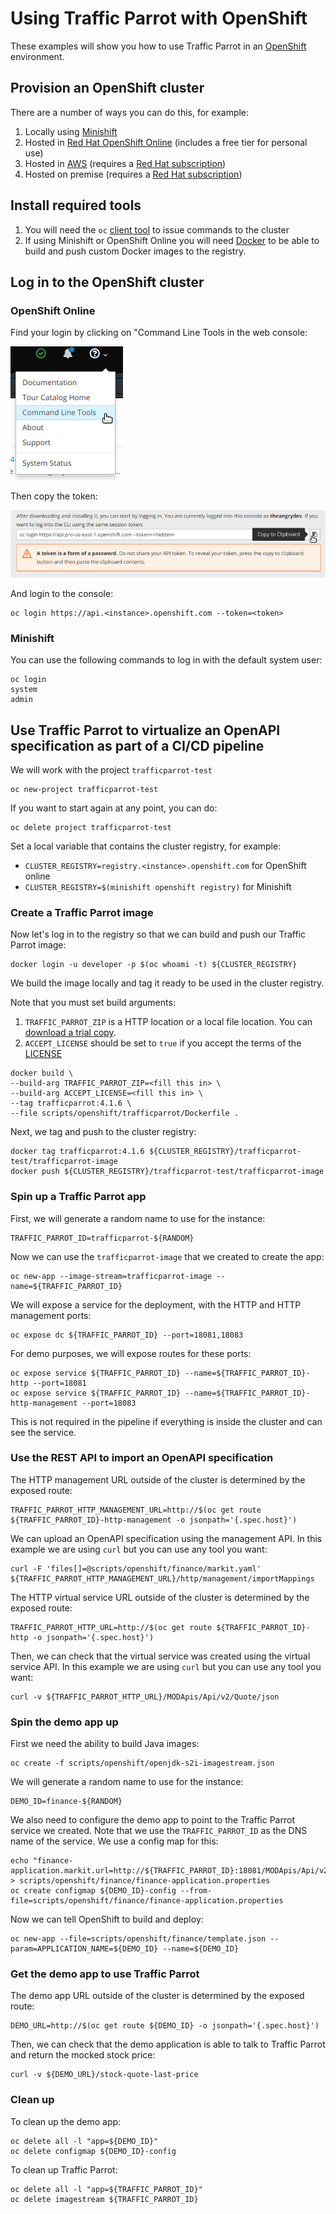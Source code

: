 # Using Traffic Parrot with OpenShift
These examples will show you how to use Traffic Parrot in an [OpenShift](https://www.openshift.com/) environment.

## Provision an OpenShift cluster
There are a number of ways you can do this, for example:
1. Locally using [Minishift](https://github.com/minishift/minishift)
1. Hosted in [Red Hat OpenShift Online](https://www.openshift.com/products/pricing/) (includes a free tier for personal use)
1. Hosted in [AWS](https://aws.amazon.com/quickstart/architecture/openshift/) (requires a [Red Hat subscription](https://www.redhat.com/wapps/ugc/register.html))
1. Hosted on premise (requires a [Red Hat subscription](https://www.redhat.com/wapps/ugc/register.html))

## Install required tools
1. You will need the `oc` [client tool](https://www.okd.io/download.html#oc-platforms) to issue commands to the cluster
1. If using Minishift or OpenShift Online you will need [Docker](https://docs.docker.com/install/#supported-platforms) to be able to build and push custom Docker images to the registry.

## Log in to the OpenShift cluster

### OpenShift Online
Find your login by clicking on "Command Line Tools in the web console:

![Alt text](images/openshift-command-line-tools.png?raw=true "Command Line Tools")

Then copy the token:

![Alt text](images/openshift-copy-token.png?raw=true "Command Line Tools")

And login to the console:
```
oc login https://api.<instance>.openshift.com --token=<token>
```

### Minishift
You can use the following commands to log in with the default system user:
```
oc login
system
admin
```

## Use Traffic Parrot to virtualize an OpenAPI specification as part of a CI/CD pipeline
We will work with the project `trafficparrot-test`

```
oc new-project trafficparrot-test
```

If you want to start again at any point, you can do:
```
oc delete project trafficparrot-test
```

Set a local variable that contains the cluster registry, for example:
* `CLUSTER_REGISTRY=registry.<instance>.openshift.com` for OpenShift online
* `CLUSTER_REGISTRY=$(minishift openshift registry)` for Minishift


### Create a Traffic Parrot image
Now let's log in to the registry so that we can build and push our Traffic Parrot image:
```
docker login -u developer -p $(oc whoami -t) ${CLUSTER_REGISTRY}
```

We build the image locally and tag it ready to be used in the cluster registry.

Note that you must set build arguments:
1. `TRAFFIC_PARROT_ZIP` is a HTTP location or a local file location. You can [download a trial copy](https://trafficparrot.com/download.html?src=trafficparrot-examples-openshift).
1. `ACCEPT_LICENSE` should be set to `true` if you accept the terms of the [LICENSE](LICENSE)

```
docker build \
--build-arg TRAFFIC_PARROT_ZIP=<fill this in> \
--build-arg ACCEPT_LICENSE=<fill this in> \
--tag trafficparrot:4.1.6 \
--file scripts/openshift/trafficparrot/Dockerfile .
```

Next, we tag and push to the cluster registry:
```
docker tag trafficparrot:4.1.6 ${CLUSTER_REGISTRY}/trafficparrot-test/trafficparrot-image
docker push ${CLUSTER_REGISTRY}/trafficparrot-test/trafficparrot-image
```

### Spin up a Traffic Parrot app
First, we will generate a random name to use for the instance:
```
TRAFFIC_PARROT_ID=trafficparrot-${RANDOM}
```

Now we can use the `trafficparrot-image` that we created to create the app:
```
oc new-app --image-stream=trafficparrot-image --name=${TRAFFIC_PARROT_ID}
```

We will expose a service for the deployment, with the HTTP and HTTP management ports:
```
oc expose dc ${TRAFFIC_PARROT_ID} --port=18081,18083
```

For demo purposes, we will expose routes for these ports:
```
oc expose service ${TRAFFIC_PARROT_ID} --name=${TRAFFIC_PARROT_ID}-http --port=18081
oc expose service ${TRAFFIC_PARROT_ID} --name=${TRAFFIC_PARROT_ID}-http-management --port=18083
```
This is not required in the pipeline if everything is inside the cluster and can see the service.

### Use the REST API to import an OpenAPI specification
The HTTP management URL outside of the cluster is determined by the exposed route:
```
TRAFFIC_PARROT_HTTP_MANAGEMENT_URL=http://$(oc get route ${TRAFFIC_PARROT_ID}-http-management -o jsonpath='{.spec.host}')
```

We can upload an OpenAPI specification using the management API. In this example we are using `curl` but you can use any tool you want:
```
curl -F 'files[]=@scripts/openshift/finance/markit.yaml' ${TRAFFIC_PARROT_HTTP_MANAGEMENT_URL}/http/management/importMappings
```

The HTTP virtual service URL outside of the cluster is determined by the exposed route:
```
TRAFFIC_PARROT_HTTP_URL=http://$(oc get route ${TRAFFIC_PARROT_ID}-http -o jsonpath='{.spec.host}')
```

Then, we can check that the virtual service was created using the virtual service API. In this example we are using `curl` but you can use any tool you want:
```
curl -v ${TRAFFIC_PARROT_HTTP_URL}/MODApis/Api/v2/Quote/json
```

### Spin the demo app up
First we need the ability to build Java images:
```
oc create -f scripts/openshift/openjdk-s2i-imagestream.json
```

We will generate a random name to use for the instance:
```
DEMO_ID=finance-${RANDOM}
```

We also need to configure the demo app to point to the Traffic Parrot service we created. Note that we use the `TRAFFIC_PARROT_ID` as the DNS name of the service. We use a config map for this:
```
echo "finance-application.markit.url=http://${TRAFFIC_PARROT_ID}:18081/MODApis/Api/v2/Quote/json" > scripts/openshift/finance/finance-application.properties
oc create configmap ${DEMO_ID}-config --from-file=scripts/openshift/finance/finance-application.properties
```

Now we can tell OpenShift to build and deploy:
```
oc new-app --file=scripts/openshift/finance/template.json --param=APPLICATION_NAME=${DEMO_ID} --name=${DEMO_ID}
```

### Get the demo app to use Traffic Parrot
The demo app URL outside of the cluster is determined by the exposed route:
```
DEMO_URL=http://$(oc get route ${DEMO_ID} -o jsonpath='{.spec.host}')
```

Then, we can check that the demo application is able to talk to Traffic Parrot and return the mocked stock price:
```
curl -v ${DEMO_URL}/stock-quote-last-price
```

### Clean up
To clean up the demo app:
```
oc delete all -l "app=${DEMO_ID}"
oc delete configmap ${DEMO_ID}-config
```

To clean up Traffic Parrot:
```
oc delete all -l "app=${TRAFFIC_PARROT_ID}"
oc delete imagestream ${TRAFFIC_PARROT_ID}
```
